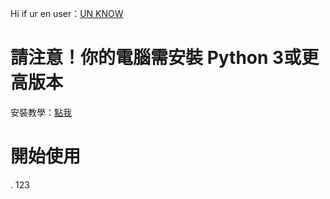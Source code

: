 Hi if ur en user：[UN KNOW](https://123.123)

# 請注意！你的電腦需安裝 Python 3或更高版本
安裝教學：[點我](https://medium.com/python4u/python%E5%AE%89%E8%A3%9D%E6%95%99%E5%AD%B8-3878c0d7a469)

# 開始使用
. 123
